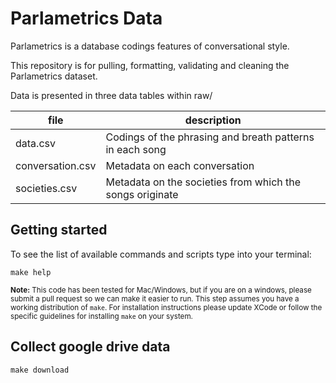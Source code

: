 # Parlametrics Data

Parlametrics is a database codings features of conversational style. 

This repository is for pulling, formatting, validating and cleaning the Parlametrics dataset.

Data is presented in three data tables within raw/

| file             | description                                              |
|------------------|----------------------------------------------------------|
| data.csv         | Codings of the phrasing and breath patterns in each song |
| conversation.csv | Metadata on each conversation                            |
| societies.csv    | Metadata on the societies from which the songs originate |

## Getting started

To see the list of available commands and scripts type into your terminal:

`make help`

<small><strong>Note:</strong> This code has been tested for Mac/Windows, but if you are on a windows, please submit a pull request so we can make it easier to run. This step assumes you have a working distribution of `make`. For installation instructions please update XCode or follow the specific guidelines for installing `make` on your system. </small>

## Collect google drive data

`make download`

